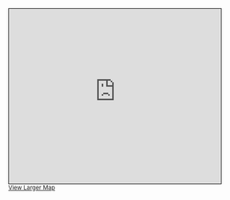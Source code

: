 <iframe width="425" height="350" frameborder="0" scrolling="no" marginheight="0" marginwidth="0" src="https://www.openstreetmap.org/export/embed.html?bbox=-70.62367916107179%2C-33.50456225408979%2C-70.60359477996828%2C-33.49269884266475&amp;layer=mapnik&amp;marker=-33.498630751597496%2C-70.61363697052002" style="border: 1px solid black"></iframe>
<br/>
<small><a href="https://www.openstreetmap.org/?mlat=-33.4986&amp;mlon=-70.6136#map=16/-33.4986/-70.6136">View Larger Map</a></small>
<br/>
<div id="map" style="width: 600px; height: 400px;"></div>
